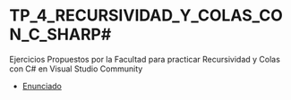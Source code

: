 # TP_4_RECURSIVIDAD_Y_COLAS_CON_C_SHARP#

Ejercicios Propuestos por la Facultad para practicar Recursividad y Colas con C# en Visual Studio Community

- [Enunciado](TP%204%20-%20Trabajando%20con%20colas.pdf)
